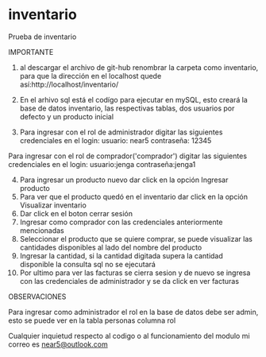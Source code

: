 # inventario
Prueba de inventario

IMPORTANTE 
1. al descargar el archivo de git-hub renombrar la carpeta como inventario, para que la dirección en el localhost quede así:http://localhost/inventario/

2. En el arhivo sql está el codígo para ejecutar en mySQL, esto creará la base de datos inventario, las respectivas tablas,
dos usuarios por defecto y un producto inicial

3. Para ingresar con el rol de administrador digitar las siguientes credenciales en el login:
usuario: near5
contraseña: 12345

Para ingresar con el rol de comprador('comprador') digitar las siguientes credenciales en el login:
usuario:jenga
contraseña:jenga1

4. Para ingresar un producto nuevo dar click en la opción Ingresar producto
5. Para ver que el producto quedó en el inventario dar click en la opción Visualizar inventario
6. Dar click en el boton cerrar sesión
7. Ingresar como comprador con las credenciales anteriormente mencionadas 
8. Seleccionar el producto que se quiere comprar, se puede visualizar las cantidades disponibles al lado del nombre del producto
9. Ingresar la cantidad, si la cantidad digitada supera la cantidad disponible la consulta sql no se ejecutará
10. Por ultimo para ver las facturas se cierra sesion y de nuevo se ingresa con las credenciales de administrador y se da click en
ver facturas 

OBSERVACIONES 

Para ingresar como administrador el rol en la base de datos debe ser admin, esto se puede ver en la tabla personas columna
rol



Cualquier inquietud respecto al codigo o al funcionamiento del modulo mi correo es near5@outlook.com
